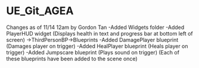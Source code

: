 # UE_Git_AGEA

Changes as of 11/14 12am by Gordon Tan
-Added Widgets folder
  -Added PlayerHUD widget (Displays health in text and progress bar at bottom left of screen)
->ThirdPersonBP->Blueprints
  -Added DamagePlayer blueprint (Damages player on trigger)
  -Added HealPlayer blueprint (Heals player on trigger)
  -Added Jumpscare blueprint (Plays sound on trigger)
  (Each of these blueprints have been added to the scene once)
